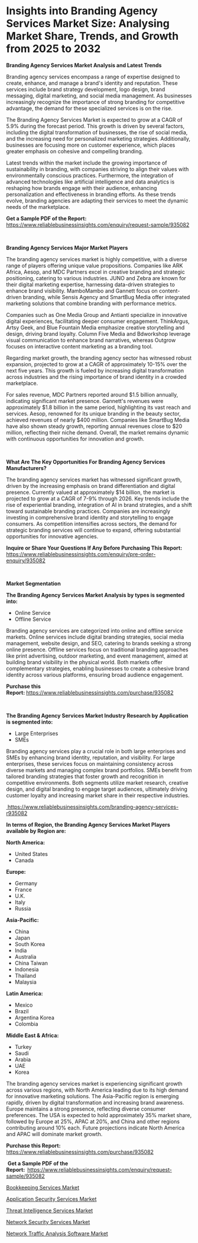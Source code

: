 <p><h1>Insights into Branding Agency Services Market Size: Analysing Market Share, Trends, and Growth from 2025 to 2032</h1></p><p><strong>Branding Agency Services Market Analysis and Latest Trends</strong></p>
<p><p>Branding agency services encompass a range of expertise designed to create, enhance, and manage a brand's identity and reputation. These services include brand strategy development, logo design, brand messaging, digital marketing, and social media management. As businesses increasingly recognize the importance of strong branding for competitive advantage, the demand for these specialized services is on the rise.</p><p>The Branding Agency Services Market is expected to grow at a CAGR of 5.9% during the forecast period. This growth is driven by several factors, including the digital transformation of businesses, the rise of social media, and the increasing need for personalized marketing strategies. Additionally, businesses are focusing more on customer experience, which places greater emphasis on cohesive and compelling branding.</p><p>Latest trends within the market include the growing importance of sustainability in branding, with companies striving to align their values with environmentally conscious practices. Furthermore, the integration of advanced technologies like artificial intelligence and data analytics is reshaping how brands engage with their audience, enhancing personalization and effectiveness in branding efforts. As these trends evolve, branding agencies are adapting their services to meet the dynamic needs of the marketplace.</p></p>
<p><strong>Get a Sample PDF of the Report:&nbsp;</strong> <a href="https://www.reliablebusinessinsights.com/enquiry/request-sample/935082?utm_campaign=57&utm_medium=2&utm_source=Github&utm_content=ia&utm_term=07032025&utm_id=branding-agency-services">https://www.reliablebusinessinsights.com/enquiry/request-sample/935082</a></p>
<p>&nbsp;</p>
<p><strong>Branding Agency Services Major Market Players</strong></p>
<p><p>The branding agency services market is highly competitive, with a diverse range of players offering unique value propositions. Companies like ARK Africa, Aesop, and MDC Partners excel in creative branding and strategic positioning, catering to various industries. JUNO and Zebra are known for their digital marketing expertise, harnessing data-driven strategies to enhance brand visibility. MamboMambo and Gannett focus on content-driven branding, while Sensis Agency and SmartBug Media offer integrated marketing solutions that combine branding with performance metrics.</p><p>Companies such as One Media Group and Antianti specialize in innovative digital experiences, facilitating deeper consumer engagement. ThinkArgus, Artsy Geek, and Blue Fountain Media emphasize creative storytelling and design, driving brand loyalty. Column Five Media and Bdworkshop leverage visual communication to enhance brand narratives, whereas Outgrow focuses on interactive content marketing as a branding tool.</p><p>Regarding market growth, the branding agency sector has witnessed robust expansion, projected to grow at a CAGR of approximately 10-15% over the next five years. This growth is fueled by increasing digital transformation across industries and the rising importance of brand identity in a crowded marketplace.</p><p>For sales revenue, MDC Partners reported around $1.5 billion annually, indicating significant market presence. Gannett's revenues were approximately $1.8 billion in the same period, highlighting its vast reach and services. Aesop, renowned for its unique branding in the beauty sector, achieved revenues of nearly $400 million. Companies like SmartBug Media have also shown steady growth, reporting annual revenues close to $20 million, reflecting their niche demand. Overall, the market remains dynamic with continuous opportunities for innovation and growth.</p></p>
<p>&nbsp;</p>
<p><strong>What Are The Key Opportunities For Branding Agency Services Manufacturers?</strong></p>
<p><p>The branding agency services market has witnessed significant growth, driven by the increasing emphasis on brand differentiation and digital presence. Currently valued at approximately $14 billion, the market is projected to grow at a CAGR of 7-9% through 2026. Key trends include the rise of experiential branding, integration of AI in brand strategies, and a shift toward sustainable branding practices. Companies are increasingly investing in comprehensive brand identity and storytelling to engage consumers. As competition intensifies across sectors, the demand for strategic branding services will continue to expand, offering substantial opportunities for innovative agencies.</p></p>
<p><strong>Inquire or Share Your Questions If Any Before Purchasing This Report:</strong> <a href="https://www.reliablebusinessinsights.com/enquiry/pre-order-enquiry/935082?utm_campaign=57&utm_medium=2&utm_source=Github&utm_content=ia&utm_term=07032025&utm_id=branding-agency-services">https://www.reliablebusinessinsights.com/enquiry/pre-order-enquiry/935082</a></p>
<p>&nbsp;</p>
<p><strong>Market Segmentation</strong></p>
<p><strong>The Branding Agency Services Market Analysis by types is segmented into:</strong></p>
<p><ul><li>Online Service</li><li>Offline Service</li></ul></p>
<p><p>Branding agency services are categorized into online and offline service markets. Online services include digital branding strategies, social media management, website design, and SEO, catering to brands seeking a strong online presence. Offline services focus on traditional branding approaches like print advertising, outdoor marketing, and event management, aimed at building brand visibility in the physical world. Both markets offer complementary strategies, enabling businesses to create a cohesive brand identity across various platforms, ensuring broad audience engagement.</p></p>
<p><strong>Purchase this Report:&nbsp;</strong><a href="https://www.reliablebusinessinsights.com/purchase/935082?utm_campaign=57&utm_medium=2&utm_source=Github&utm_content=ia&utm_term=07032025&utm_id=branding-agency-services">https://www.reliablebusinessinsights.com/purchase/935082</a></p>
<p>&nbsp;</p>
<p><strong>The Branding Agency Services Market Industry Research by Application is segmented into:</strong></p>
<p><ul><li>Large Enterprises</li><li>SMEs</li></ul></p>
<p><p>Branding agency services play a crucial role in both large enterprises and SMEs by enhancing brand identity, reputation, and visibility. For large enterprises, these services focus on maintaining consistency across diverse markets and managing complex brand portfolios. SMEs benefit from tailored branding strategies that foster growth and recognition in competitive environments. Both segments utilize market research, creative design, and digital branding to engage target audiences, ultimately driving customer loyalty and increasing market share in their respective industries.</p></p>
<p><a href="https://www.reliablebusinessinsights.com/branding-agency-services-r935082?utm_campaign=57&utm_medium=2&utm_source=Github&utm_content=ia&utm_term=07032025&utm_id=branding-agency-services">&nbsp;https://www.reliablebusinessinsights.com/branding-agency-services-r935082</a></p>
<p><strong>In terms of Region, the Branding Agency Services Market Players available by Region are:</strong></p>
<p>
    <p> <strong> North America: </strong>
        <ul>
            <li>United States</li>
            <li>Canada</li>
        </ul>
        </p> 
    <p> <strong> Europe: </strong>
        <ul>
            <li>Germany</li>
            <li>France</li>
            <li>U.K.</li>
            <li>Italy</li>
            <li>Russia</li>
        </ul>
        </p> 
    <p> <strong> Asia-Pacific: </strong>
        <ul>
            <li>China</li>
            <li>Japan</li>
            <li>South Korea</li>
            <li>India</li>
            <li>Australia</li>
            <li>China Taiwan</li>
            <li>Indonesia</li>
            <li>Thailand</li>
            <li>Malaysia</li>
        </ul>
        </p> 
    <p> <strong> Latin America: </strong>
        <ul>
            <li>Mexico</li>
            <li>Brazil</li>
            <li>Argentina Korea</li>
            <li>Colombia</li>
        </ul>
        </p> 
    <p> <strong> Middle East & Africa: </strong>
        <ul>
            <li>Turkey</li>
            <li>Saudi</li>
            <li>Arabia</li>
            <li>UAE</li>
            <li>Korea</li>
        </ul>
    </p>
    </p>
<p><p>The branding agency services market is experiencing significant growth across various regions, with North America leading due to its high demand for innovative marketing solutions. The Asia-Pacific region is emerging rapidly, driven by digital transformation and increasing brand awareness. Europe maintains a strong presence, reflecting diverse consumer preferences. The USA is expected to hold approximately 35% market share, followed by Europe at 25%, APAC at 20%, and China and other regions contributing around 10% each. Future projections indicate North America and APAC will dominate market growth.</p></p>
<p><strong>Purchase this Report: </strong><a href="https://www.reliablebusinessinsights.com/purchase/935082?utm_campaign=57&utm_medium=2&utm_source=Github&utm_content=ia&utm_term=07032025&utm_id=branding-agency-services">https://www.reliablebusinessinsights.com/purchase/935082</a></p>
<p>&nbsp;<strong>Get a Sample PDF of the Report:&nbsp;&nbsp;</strong><a href="https://www.reliablebusinessinsights.com/enquiry/request-sample/935082?utm_campaign=57&utm_medium=2&utm_source=Github&utm_content=ia&utm_term=07032025&utm_id=branding-agency-services">https://www.reliablebusinessinsights.com/enquiry/request-sample/935082</a></p>
<p><strong></strong></p>
<p><p><a href="https://github.com/groszsaoudrd/Market-Research-Report-List-1/blob/main/bookkeeping-services-market.md?utm_campaign=57&utm_medium=2&utm_source=Github&utm_content=ia&utm_term=07032025&utm_id=branding-agency-services">Bookkeeping Services Market</a></p><p><a href="https://github.com/denuetkachci/Market-Research-Report-List-1/blob/main/application-security-services-market.md?utm_campaign=57&utm_medium=2&utm_source=Github&utm_content=ia&utm_term=07032025&utm_id=branding-agency-services">Application Security Services Market</a></p><p><a href="https://github.com/lenjakam/Market-Research-Report-List-1/blob/main/threat-intelligence-services-market.md?utm_campaign=57&utm_medium=2&utm_source=Github&utm_content=ia&utm_term=07032025&utm_id=branding-agency-services">Threat Intelligence Services Market</a></p><p><a href="https://github.com/quiraytaibat/Market-Research-Report-List-1/blob/main/network-security-services-market.md?utm_campaign=57&utm_medium=2&utm_source=Github&utm_content=ia&utm_term=07032025&utm_id=branding-agency-services">Network Security Services Market</a></p><p><a href="https://github.com/direepittr/Market-Research-Report-List-1/blob/main/network-traffic-analysis-software-market.md?utm_campaign=57&utm_medium=2&utm_source=Github&utm_content=ia&utm_term=07032025&utm_id=branding-agency-services">Network Traffic Analysis Software Market</a></p></p>